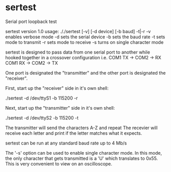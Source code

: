 # sertest
Serial port loopback test

sertest version 1.0
usage: ././sertest [-v] [-d device] [-b baud] -t|-r
  -v enables verbose mode
  -d <devicename> sets the serial device
  -b <baud> sets the baud rate
  -t sets mode to transmit
  -r sets mode to receive
  -s turns on single character mode


sertest is designed to pass data from one serial port to another
while hooked together in a crossover configuration
i.e. COM1 TX -> COM2 -> RX
     COM1 RX -> COM2 -> TX

One port is designated the "transmitter" and the other port
is designated the "receiver".

First, start up the "receiver" side in it's own shell:

./sertest -d /dev/ttyS1 -b 115200 -r

Next, start up the "transmitter" side in it's own shell:

./sertest -d /dev/ttyS2 -b 115200 -t

The transmitter will send the characters A-Z and repeat
The recevier will receive each letter and print if the 
letter matches what it expects.

sertest can be run at any standard baud rate up to 4 Mb/s

The '-s' option can be used to enable single character mode.
In this mode, the only character that gets transmitted 
is a 'U' which translates to 0x55.  This is very convenient 
to view on an oscilloscope.

